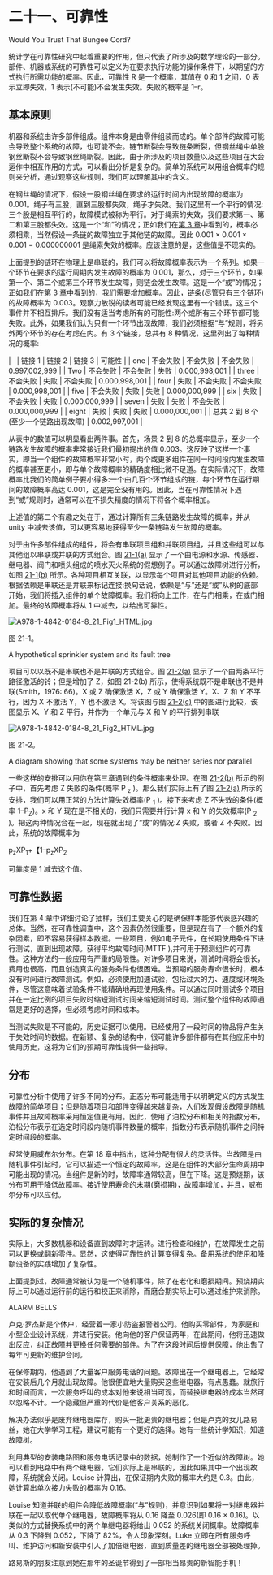 # 二十一、可靠性

Would You Trust That Bungee Cord?

统计学在可靠性研究中起着重要的作用，但只代表了所涉及的数学理论的一部分。部件、机器或系统的可靠性可以定义为在要求执行功能的操作条件下，以期望的方式执行所需功能的概率。因此，可靠性 R 是一个概率，其值在 0 和 1 之间，0 表示立即失效，1 表示(不可能)不会发生失效。失败的概率是 1–r。

## 基本原则

机器和系统由许多部件组成。组件本身是由零件组装而成的。单个部件的故障可能会导致整个系统的故障，也可能不会。链节断裂会导致链条断裂，但钢丝绳中单股钢丝断裂不会导致钢丝绳断裂。因此，由于所涉及的项目数量以及这些项目在大会运作中相互作用的方式，可以看出分析是复杂的。简单的系统可以用组合概率的规则来分析，通过观察这些规则，我们可以理解其中的含义。

在钢丝绳的情况下，假设一股钢丝绳在要求的运行时间内出现故障的概率为 0.001。绳子有三股，直到三股都失效，绳子才失效。我们这里有一个平行的情况:三个股是相互平行的，故障模式被称为平行。对于绳索的失效，我们要求第一、第二和第三股都失效。这是一个“和”的情况；正如我们在[第 3 章](03.html)中看到的，概率必须相乘，当然假设一条链的故障独立于其他链的故障。因此 0.001 × 0.001 × 0.001 = 0.000000001 是绳索失效的概率。应该注意的是，这些值是不现实的。

上面提到的链环在物理上是串联的，我们可以将故障概率表示为一个系列。如果一个环节在要求的运行周期内发生故障的概率为 0.001，那么，对于三个环节，如果第一个、第二个或第三个环节发生故障，则链会发生故障。这是一个“或”的情况；正如我们在第 3 章中看到的，我们需要增加概率。因此，链条(尽管只有三个链环)的故障概率为 0.003。观察力敏锐的读者可能已经发现这里有一个错误。这三个事件并不相互排斥。我们没有适当考虑所有的可能性:两个或所有三个环节都可能失败。此外，如果我们认为只有一个环节出现故障，我们必须根据“与”规则，将另外两个环节的存在考虑在内。有 3 个链接，总共有 8 种情况，这里列出了每种情况的概率:

<colgroup><col> <col> <col> <col> <col></colgroup> 
|   | 链接 1 | 链接 2 | 链接 3 | 可能性 |
| one | 不会失败 | 不会失败 | 不会失败 | 0.997,002,999 |
| Two | 不会失败 | 不会失败 | 失败 | 0.000,998,001 |
| three | 不会失败 | 失败 | 不会失败 | 0.000,998,001 |
| four | 失败 | 不会失败 | 不会失败 | 0.000,998,001 |
| five | 不会失败 | 失败 | 失败 | 0.000,000,999 |
| six | 失败 | 不会失败 | 失败 | 0.000,000,999 |
| seven | 失败 | 失败 | 不会失败 | 0.000,000,999 |
| eight | 失败 | 失败 | 失败 | 0.000,000,001 |
| 总共 2 到 8 个(至少一个链路出现故障) | 0.002,997,001 |

从表中的数值可以明显看出两件事。首先，场景 2 到 8 的总概率显示，至少一个链路发生故障的概率非常接近我们最初提出的值 0.003。这反映了这样一个事实，即当一个组件的故障概率非常小时，两个或更多组件在同一时间段内发生故障的概率甚至更小，即与单个故障概率的精确度相比微不足道。在实际情况下，故障概率比我们的简单例子要小得多:一个由几百个环节组成的链，每个环节在运行期间的故障概率高达 0.001，这是完全没有用的。因此，当在可靠性情况下遇到“或”规则时，通常可以在不损失精度的情况下将各个概率相加。

上述值的第二个有趣之处在于，通过计算所有三条链路发生故障的概率，并从 unity 中减去该值，可以更容易地获得至少一条链路发生故障的概率。

对于由许多部件组成的组件，将会有串联项目组和并联项目组，并且这些组可以与其他组以串联或并联的方式组合。图 [21-1(a)](#Fig1) 显示了一个由电源和水源、传感器、继电器、阀门和喷头组成的喷水灭火系统的假想例子。可以通过故障树进行分析，如图 [21-1(b)](#Fig1) 所示。各种项目相互关联，以显示每个项目对其他项目功能的依赖。根据依赖是串联还是并联来标记连接:换句话说，依赖是“与”还是“或”从树的底部开始，我们将插入组件的单个故障概率。我们将向上工作，在与门相乘，在或门相加。最终的故障概率将从 1 中减去，以给出可靠性。

![A978-1-4842-0184-8_21_Fig1_HTML.jpg](img/A978-1-4842-0184-8_21_Fig1_HTML.jpg)

图 21-1。

A hypothetical sprinkler system and its fault tree

项目可以以既不是串联也不是并联的方式组合。图 [21-2(a)](#Fig2) 显示了一个由两条平行路径激活的铃；但是增加了 Z，如图 21-2(b) 所示，使得系统既不是串联也不是并联(Smith，1976: 66)。X 或 Z 确保激活 X，Z 或 Y 确保激活 Y。X、Z 和 Y 不平行，因为 X 不激活 Y，Y 也不激活 X。将该图与图 [21-2(c)](#Fig2) 中的图进行比较，该图显示 X、Y 和 Z 平行，并作为一个单元与 X 和 Y 的平行排列串联

![A978-1-4842-0184-8_21_Fig2_HTML.jpg](img/A978-1-4842-0184-8_21_Fig2_HTML.jpg)

图 21-2。

A diagram showing that some systems may be neither series nor parallel

一些这样的安排可以用你在第三章遇到的条件概率来处理。在图 [21-2(b)](#Fig2) 所示的例子中，首先考虑 Z 失败的条件(概率 P <sub>z</sub> )。那么我们实际上有了图 [21-2(a)](#Fig2) 所示的安排，我们可以用正常的方法计算失效概率(P <sub>1</sub> )。接下来考虑 Z 不失效的条件(概率 1–P<sub>Z</sub>)。x 和 Y 现在是不相关的，我们只需要并行计算 x 和 Y 的失效概率(P <sub>2</sub> )。把这两种情况合在一起，现在就出现了“或”的情况:Z 失败，或者 Z 不失败。因此，系统的故障概率为

p<sub>z</sub>XP<sub>1</sub>+【1–p<sub>z</sub>XP<sub>2</sub>

可靠度是 1 减去这个值。

## 可靠性数据

我们在第 4 章中详细讨论了抽样，我们主要关心的是确保样本能够代表感兴趣的总体。当然，在可靠性调查中，这个因素仍然很重要，但是现在有了一个额外的复杂因素，即不容易获得样本数据。一些项目，例如电子元件，在长期使用条件下进行测试，直到出现故障。获得平均故障时间(MTTF ),并可用于预测组件的可靠性。这种方法的一般应用有严重的局限性。对许多项目来说，测试时间将会很长，费用也很高，而且创造真实的服务条件也很困难。当预期的服务寿命很长时，根本没有时间进行故障测试。例如，必须使用加速试验，包括过大的力、速度或环境条件，尽管这意味着试验条件不能精确地再现使用条件。可以通过同时测试多个项目并在一定比例的项目失败时缩短测试时间来缩短测试时间。测试整个组件的故障通常是更好的选择，但必须考虑时间和成本。

当测试失败是不可能的，历史证据可以使用。已经使用了一段时间的物品将产生关于失效时间的数据。在新颖、复杂的结构中，很可能许多部件都有在其他应用中的使用历史，这将为它们的预期可靠性提供一些指导。

## 分布

可靠性分析中使用了许多不同的分布。正态分布可能适用于以明确定义的方式发生故障的简单项目；但是随着项目和部件变得越来越复杂，人们发现假设故障是随机事件并且故障概率采用恒定值更有用。因此，使用了泊松分布和相关的指数分布，泊松分布表示在选定时间段内随机事件数量的概率，指数分布表示随机事件之间特定时间段的概率。

经常使用威布尔分布。在第 18 章中指出，这种分配有很大的灵活性。当故障是由随机事件引起时，它可以描述一个恒定的故障率，这是在组件的大部分生命周期中可能出现的情况。当组件是新的时，故障率通常较高，但在下降。这是预烧期，该分布可用于降低故障率。接近使用寿命的末期(磨损期)，故障率增加，并且，威布尔分布可以应付。

## 实际的复杂情况

实际上，大多数机器和设备直到故障时才运转。进行检查和维护，在故障发生之前可以更换或翻新零件。显然，这使得可靠性的计算变得复杂。备用系统的使用和降额设备的实践增加了复杂性。

上面提到过，故障通常被认为是一个随机事件，除了在老化和磨损期间。预烧期实际上可以通过运行前的运行和校正来消除，而磨合期实际上可以通过维护来消除。

ALARM BELLS

卢克·罗杰斯是个体户，经营着一家小防盗报警器公司。他购买零部件，为家庭和小型企业设计系统，并进行安装。他向他的客户保证两年，在此期间，他将迅速做出反应，纠正故障并更换任何需要的部件。为了在这段时间后提供保障，他出售了每年可更新的维护合同。

在保修期内，他遇到了大量客户服务电话的问题。故障出在一个继电器上，它经常在安装后几个月就出现故障。他很便宜地大量购买这些继电器，有点愚蠢。就旅行和时间而言，一次服务呼叫的成本对他来说相当可观，而替换继电器的成本当然可以忽略不计。一个隐藏但严重的代价是他客户关系的恶化。

解决办法似乎是废弃继电器库存，购买一批更贵的继电器；但是卢克的女儿路易丝，她在大学学习工程，建议可能有一个更好的选择。她有一些统计学知识，知道故障树。

利用典型的安装电路图和服务电话记录中的数据，她制作了一个近似的故障树。她可以看到电路中有两个继电器，它们实际上是串联的，因此如果其中一个出现故障，系统就会关闭。Louise 计算出，在保证期内失败的概率大约是 0.3。由此，她计算出单次接力失败的概率为 0.16。

Louise 知道并联的组件会降低故障概率(“与”规则)，并意识到如果将一对继电器并联在一起以取代单个继电器，故障概率将从 0.16 降至 0.026(即 0.16 × 0.16)。以类似的方式替换系统中的两个单继电器将给出 0.052 的系统关闭概率。故障概率从 0.3 下降到 0.052，下降了 82%，令人印象深刻。Luke 立即在所有服务呼叫、维护访问和新安装中引入了加倍继电器，直到质量差的继电器全部被处理掉。

路易斯的朋友注意到她在那年的圣诞节得到了一部相当昂贵的新智能手机！